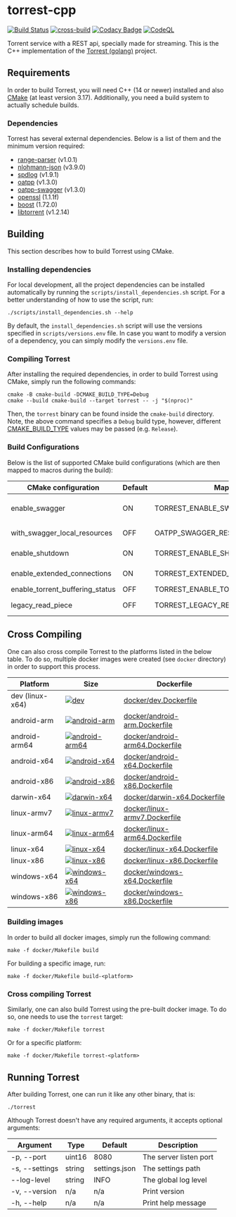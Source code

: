 # torrest-cpp

[![Build Status](https://github.com/i96751414/torrest-cpp/actions/workflows/build.yml/badge.svg)](https://github.com/i96751414/torrest-cpp/actions/workflows/build.yml)
[![cross-build](https://github.com/i96751414/torrest-cpp/actions/workflows/cross.yml/badge.svg)](https://github.com/i96751414/torrest-cpp/actions/workflows/cross.yml)
[![Codacy Badge](https://app.codacy.com/project/badge/Grade/f16ca71d4f034660ac593fafce2479b7)](https://www.codacy.com/gh/i96751414/torrest-cpp/dashboard?utm_source=github.com&amp;utm_medium=referral&amp;utm_content=i96751414/torrest-cpp&amp;utm_campaign=Badge_Grade)
[![CodeQL](https://github.com/i96751414/torrest-cpp/actions/workflows/codeql.yml/badge.svg)](https://github.com/i96751414/torrest-cpp/actions/workflows/codeql.yml)

Torrent service with a REST api, specially made for streaming. This is the C++ implementation of the
[Torrest (golang)](https://github.com/i96751414/torrest) project.

## Requirements

In order to build Torrest, you will need C++ (14 or newer) installed and also [CMake](https://cmake.org/) (at least
version 3.17). Additionally, you need a build system to actually schedule builds.

### Dependencies

Torrest has several external dependencies. Below is a list of them and the minimum version required:

-   [range-parser](https://github.com/i96751414/range-parser-cpp) (v1.0.1)
-   [nlohmann-json](https://github.com/nlohmann/json) (v3.9.0)
-   [spdlog](https://github.com/gabime/spdlog) (v1.9.1)
-   [oatpp](https://github.com/oatpp/oatpp) (v1.3.0)
-   [oatpp-swagger](https://github.com/oatpp/oatpp-swagger) (v1.3.0)
-   [openssl](https://www.openssl.org) (1.1.1f)
-   [boost](https://www.boost.org) (1.72.0)
-   [libtorrent](https://github.com/arvidn/libtorrent) (v1.2.14)

## Building

This section describes how to build Torrest using CMake.

### Installing dependencies

For local development, all the project dependencies can be installed automatically by running the
`scripts/install_dependencies.sh` script. For a better understanding of how to use the script, run:

```shell
./scripts/install_dependencies.sh --help
```

By default, the `install_dependencies.sh` script will use the versions specified in `scripts/versions.env` file. In case
you want to modify a version of a dependency, you can simply modify the `versions.env` file.

### Compiling Torrest

After installing the required dependencies, in order to build Torrest using CMake, simply run the following commands:

```shell
cmake -B cmake-build -DCMAKE_BUILD_TYPE=Debug
cmake --build cmake-build --target torrest -- -j "$(nproc)"
```

Then, the `torrest` binary can be found inside the `cmake-build` directory. Note, the above command specifies a `Debug`
build type, however, different [CMAKE_BUILD_TYPE](https://cmake.org/cmake/help/latest/variable/CMAKE_BUILD_TYPE.html)
values may be passed (e.g. `Release`).

### Build Configurations

Below is the list of supported CMake build configurations (which are then mapped to macros during the build):

| CMake configuration             | Default | Maps to macro                           | Description                                                    |
|---------------------------------|---------|-----------------------------------------|----------------------------------------------------------------|
| enable_swagger                  | ON      | TORREST_ENABLE_SWAGGER                  | Enables swagger on http://localhost:8080/swagger/ui endpoint   |
| with_swagger_local_resources    | OFF     | OATPP_SWAGGER_RES_PATH                  | Sets the swagger resources path to the oatpp-swagger directory |
| enable_shutdown                 | ON      | TORREST_ENABLE_SHUTDOWN                 | Enables the shutdown endpoint (http://localhost:8080/shutdown) |
| enable_extended_connections     | ON      | TORREST_EXTENDED_CONNECTIONS            | Enables oatpp extended connections                             |
| enable_torrent_buffering_status | OFF     | TORREST_ENABLE_TORRENT_BUFFERING_STATUS | Enables torrent buffering status                               |
| legacy_read_piece               | OFF     | TORREST_LEGACY_READ_PIECE               | Uses legacy read piece method (libtorrent v1 only)             |

## Cross Compiling

One can also cross compile Torrest to the platforms listed in the below table. To do so, multiple docker images were
created (see `docker` directory) in order to support this process.

| Platform        | Size                                                                                                                                                                                  | Dockerfile                                                         |
|-----------------|---------------------------------------------------------------------------------------------------------------------------------------------------------------------------------------|--------------------------------------------------------------------|
| dev (linux-x64) | [![dev](https://img.shields.io/docker/image-size/i96751414/torrest-cpp-dev/latest)](https://hub.docker.com/repository/docker/i96751414/torrest-cpp-dev)                               | [docker/dev.Dockerfile](docker/dev.Dockerfile)                     |
| android-arm     | [![android-arm](https://img.shields.io/docker/image-size/i96751414/torrest-cpp-android-arm/latest)](https://hub.docker.com/repository/docker/i96751414/torrest-cpp-android-arm)       | [docker/android-arm.Dockerfile](docker/android-arm.Dockerfile)     |
| android-arm64   | [![android-arm64](https://img.shields.io/docker/image-size/i96751414/torrest-cpp-android-arm64/latest)](https://hub.docker.com/repository/docker/i96751414/torrest-cpp-android-arm64) | [docker/android-arm64.Dockerfile](docker/android-arm64.Dockerfile) |
| android-x64     | [![android-x64](https://img.shields.io/docker/image-size/i96751414/torrest-cpp-android-x64/latest)](https://hub.docker.com/repository/docker/i96751414/torrest-cpp-android-x64)       | [docker/android-x64.Dockerfile](docker/android-x64.Dockerfile)     |
| android-x86     | [![android-x86](https://img.shields.io/docker/image-size/i96751414/torrest-cpp-android-x86/latest)](https://hub.docker.com/repository/docker/i96751414/torrest-cpp-android-x86)       | [docker/android-x86.Dockerfile](docker/android-x86.Dockerfile)     |
| darwin-x64      | [![darwin-x64](https://img.shields.io/docker/image-size/i96751414/torrest-cpp-darwin-x64/latest)](https://hub.docker.com/repository/docker/i96751414/torrest-cpp-darwin-x64)          | [docker/darwin-x64.Dockerfile](docker/darwin-x64.Dockerfile)       |
| linux-armv7     | [![linux-armv7](https://img.shields.io/docker/image-size/i96751414/torrest-cpp-linux-armv7/latest)](https://hub.docker.com/repository/docker/i96751414/torrest-cpp-linux-armv7)       | [docker/linux-armv7.Dockerfile](docker/linux-armv7.Dockerfile)     |
| linux-arm64     | [![linux-arm64](https://img.shields.io/docker/image-size/i96751414/torrest-cpp-linux-arm64/latest)](https://hub.docker.com/repository/docker/i96751414/torrest-cpp-linux-arm64)       | [docker/linux-arm64.Dockerfile](docker/linux-arm64.Dockerfile)     |
| linux-x64       | [![linux-x64](https://img.shields.io/docker/image-size/i96751414/torrest-cpp-linux-x64/latest)](https://hub.docker.com/repository/docker/i96751414/torrest-cpp-linux-x64)             | [docker/linux-x64.Dockerfile](docker/linux-x64.Dockerfile)         |
| linux-x86       | [![linux-x86](https://img.shields.io/docker/image-size/i96751414/torrest-cpp-linux-x86/latest)](https://hub.docker.com/repository/docker/i96751414/torrest-cpp-linux-x86)             | [docker/linux-x86.Dockerfile](docker/linux-x86.Dockerfile)         |
| windows-x64     | [![windows-x64](https://img.shields.io/docker/image-size/i96751414/torrest-cpp-windows-x64/latest)](https://hub.docker.com/repository/docker/i96751414/torrest-cpp-windows-x64)       | [docker/windows-x64.Dockerfile](docker/windows-x64.Dockerfile)     |
| windows-x86     | [![windows-x86](https://img.shields.io/docker/image-size/i96751414/torrest-cpp-windows-x86/latest)](https://hub.docker.com/repository/docker/i96751414/torrest-cpp-windows-x86)       | [docker/windows-x86.Dockerfile](docker/windows-x86.Dockerfile)     |

### Building images

In order to build all docker images, simply run the following command:

```shell
make -f docker/Makefile build
```

For building a specific image, run:

```shell
make -f docker/Makefile build-<platform>
```

### Cross compiling Torrest

Similarly, one can also build Torrest using the pre-built docker image. To do so, one needs to use the `torrest` target:

```shell
make -f docker/Makefile torrest
```

Or for a specific platform:

```shell
make -f docker/Makefile torrest-<platform>
```

## Running Torrest

After building Torrest, one can run it like any other binary, that is:

```shell
./torrest
```

Although Torrest doesn't have any required arguments, it accepts optional arguments:

| Argument       | Type   | Default       | Description            |
|----------------|--------|---------------|------------------------|
| -p, --port     | uint16 | 8080          | The server listen port |
| -s, --settings | string | settings.json | The settings path      |
| --log-level    | string | INFO          | The global log level   |
| -v, --version  | n/a    | n/a           | Print version          |
| -h, --help     | n/a    | n/a           | Print help message     |
